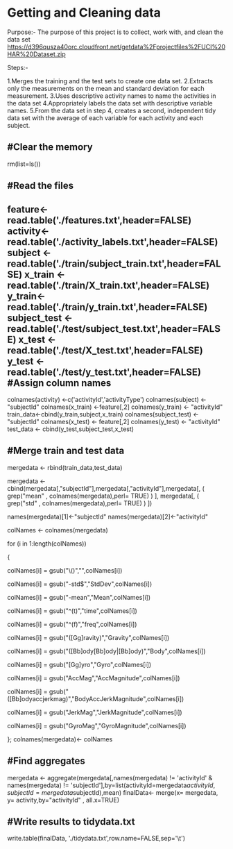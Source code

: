 # Getting and Cleaning data

Purpose:-
The purpose of this project is to collect, work with, and clean the  data set https://d396qusza40orc.cloudfront.net/getdata%2Fprojectfiles%2FUCI%20HAR%20Dataset.zip 

Steps:-

1.Merges the training and the test sets to create one data set.
2.Extracts only the measurements on the mean and standard deviation for each measurement. 
3.Uses descriptive activity names to name the activities in the data set
4.Appropriately labels the data set with descriptive variable names. 
5.From the data set in step 4, creates a second, independent tidy data set with the average of each variable for each activity and each subject.

#Clear the memory
-----------------
rm(list=ls())

#Read the files
---------------
feature<- read.table('./features.txt',header=FALSE)
activity<-read.table('./activity_labels.txt',header=FALSE)
subject <-read.table('./train/subject_train.txt',header=FALSE)
x_train <- read.table('./train/X_train.txt',header=FALSE)
y_train<- read.table('./train/y_train.txt',header=FALSE)
subject_test <-read.table('./test/subject_test.txt',header=FALSE)
x_test       <-read.table('./test/X_test.txt',header=FALSE) 
y_test       <- read.table('./test/y_test.txt',header=FALSE)
#Assign column names
----------------------

colnames(activity)  <-c('activityId','activityType')
colnames(subject)  <-"subjectId"
colnames(x_train) <-feature[,2] 
colnames(y_train) <- "activityId"
train_data<-cbind(y_train,subject,x_train)
colnames(subject_test) <- "subjectId"
colnames(x_test)       <- feature[,2] 
colnames(y_test)       <- "activityId"
test_data <- cbind(y_test,subject_test,x_test)

#Merge train and test data
---------------------------
mergedata <- rbind(train_data,test_data)

mergedata <- cbind(mergedata[,"subjectId"],mergedata[,"activityId"],mergedata[, ( grep("mean" , colnames(mergedata),perl=  TRUE) ) ], mergedata[, ( grep("std" , colnames(mergedata),perl=  TRUE) ) ])

names(mergedata)[1]<-"subjectId"
names(mergedata)[2]<-"activityId"

colNames <- colnames(mergedata)

for (i in 1:length(colNames)) 
  
{
  
  colNames[i] = gsub("\\()","",colNames[i])
  
  colNames[i] = gsub("-std$","StdDev",colNames[i])
  
  colNames[i] = gsub("-mean","Mean",colNames[i])
  
  colNames[i] = gsub("^(t)","time",colNames[i])
  
  colNames[i] = gsub("^(f)","freq",colNames[i])
  
  colNames[i] = gsub("([Gg]ravity)","Gravity",colNames[i])
  
  colNames[i] = gsub("([Bb]ody[Bb]ody|[Bb]ody)","Body",colNames[i])
  
  colNames[i] = gsub("[Gg]yro","Gyro",colNames[i])
  
  colNames[i] = gsub("AccMag","AccMagnitude",colNames[i])
  
  colNames[i] = gsub("([Bb]odyaccjerkmag)","BodyAccJerkMagnitude",colNames[i])
  
  colNames[i] = gsub("JerkMag","JerkMagnitude",colNames[i])
  
  colNames[i] = gsub("GyroMag","GyroMagnitude",colNames[i])
  
};
colnames(mergedata)<- colNames

#Find aggregates
------------------
mergedata <- aggregate(mergedata[,names(mergedata) != 'activityId' & names(mergedata) != 'subjectId'],by=list(activityId=mergedata$activityId,subjectId = mergedata$subjectId),mean)
finalData<- merge(x= mergedata, y= activity,by="activityId" , all.x=TRUE)

#Write results to tidydata.txt
-------------------------------
write.table(finalData, './tidydata.txt',row.name=FALSE,sep='\t')
